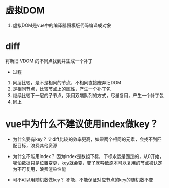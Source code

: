# 虚拟DOM
1. 虚拟DOM是vue中的编译器将模版代码编译成对象


# diff
将新旧 VDOM 的不同点找到并生成一个补丁  

- 过程
1. 同层比较，是不是相同的节点，不相同直接废弃旧DOM
2. 是相同节点，比较节点上的属性，产生一个补丁包
3. 继续比较下一层的子节点，采用双端队列的方式，尽量复用，产生一个补丁包
4. 同上


# vue中为什么不建议使用index做key？
- 为什么要有key？
让diff比较的效率更高，如果两个相同的元素，会找不到匹配目标，浪费其他资源

- 为什么不能用index？
因为index是数组下标，下标永远是固定的，从0开始，哪怕数据只是位置变更，key就会变，变了就导致原本可以复用的节点被认定为不可复用，浪费渲染性能


- 可不可以用随机数做key？
不能，不能保证对应节点的key的随机数不变